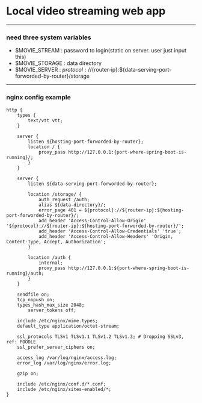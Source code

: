 # Local video streaming web app

---
### need three system variables
- $MOVIE_STREAM : password to login(static on server. user just input this)
- $MOVIE_STORAGE : data directory
- $MOVIE_SERVER : ${protocol}://${router-ip}:${data-serving-port-forworded-by-router}/storage

---

### nginx config example
```nginx
http {
	types {
		text/vtt vtt;
	}

	server {
		listen ${hosting-port-forworded-by-router};
		location / {
			proxy_pass http://127.0.0.1:{port-where-spring-boot-is-running}/;
		}
	}

	server {
		listen ${data-serving-port-forworded-by-router};

		location /storage/ {
			auth_request /auth;
			alias ${data-directory}/;
			error_page 401 = ${protocol}://${router-ip}:${hosting-port-forworded-by-router}/;
			add_header 'Access-Control-Allow-Origin' '${protocol}://${router-ip}:${hosting-port-forworded-by-router}/';
			add_header 'Access-Control-Allow-Credentials' 'true';
			add_header 'Access-Control-Allow-Headers' 'Origin, Content-Type, Accept, Authorization';
		}

		location /auth {
			internal;
			proxy_pass http://127.0.0.1:${port-where-spring-boot-is-running}/auth;
		}
	}

	sendfile on;
	tcp_nopush on;
	types_hash_max_size 2048;
        server_tokens off;

	include /etc/nginx/mime.types;
	default_type application/octet-stream;

	ssl_protocols TLSv1 TLSv1.1 TLSv1.2 TLSv1.3; # Dropping SSLv3, ref: POODLE
	ssl_prefer_server_ciphers on;

	access_log /var/log/nginx/access.log;
	error_log /var/log/nginx/error.log;

	gzip on;
	
	include /etc/nginx/conf.d/*.conf;
	include /etc/nginx/sites-enabled/*;
}
```